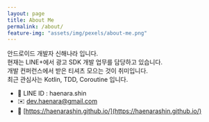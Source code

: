 ```yaml
---
layout: page
title: About Me
permalink: /about/
feature-img: "assets/img/pexels/about-me.png"
---
```


안드로이드 개발자 신해나라 입니다.<br/>
현재는 LINE+에서 광고 SDK 개발 업무를 담당하고 있습니다.<br/>
개발 컨퍼런스에서 받은 티셔츠 모으는 것이 취미입니다.<br/>
최근 관심사는 Kotlin, TDD, Coroutine 입니다.<br/>

- 💬 LINE ID : haenara.shin
- ✉️ [dev.haenara@gmail.com](mailto:dev.haenara@gmail.com)
- 🦄 [https://haenarashin.github.io/](https://haenarashin.github.io/)
